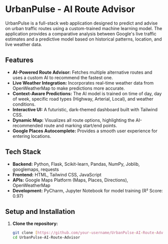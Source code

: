 # UrbanPulse - AI Route Advisor

UrbanPulse is a full-stack web application designed to predict and advise on urban traffic routes using a custom-trained machine learning model. The application provides a comparative analysis between Google's live traffic estimates and a predictive model based on historical patterns, location, and live weather data.

## Features

- **AI-Powered Route Advisor:** Fetches multiple alternative routes and uses a custom AI to recommend the fastest one.
- **Live Weather Integration:** Incorporates real-time weather data from OpenWeatherMap to make predictions more accurate.
- **Context-Aware Predictions:** The AI model is trained on time of day, day of week, specific road types (Highway, Arterial, Local), and weather conditions.
- **Interactive UI:** A futuristic, dark-themed dashboard built with Tailwind CSS.
- **Dynamic Map:** Visualizes all route options, highlighting the AI-recommended route and marking start/end points.
- **Google Places Autocomplete:** Provides a smooth user experience for entering locations.

## Tech Stack

- **Backend:** Python, Flask, Scikit-learn, Pandas, NumPy, Joblib, googlemaps, requests
- **Frontend:** HTML, Tailwind CSS, JavaScript
- **APIs:** Google Maps Platform (Maps, Places, Directions), OpenWeatherMap
- **Development:** PyCharm, Jupyter Notebook for model training (R² Score: 0.97)

## Setup and Installation

1. **Clone the repository:**
   ```bash
   git clone [https://github.com/your-username/UrbanPulse-AI-Route-Advisor.git](https://github.com/your-username/UrbanPulse-AI-Route-Advisor.git)
   cd UrbanPulse-AI-Route-Advisor